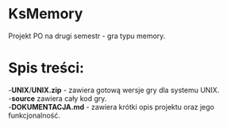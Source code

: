 # KsMemory
Projekt PO na drugi semestr - gra typu memory.

# Spis treści:
-**UNIX**/**UNIX.zip** - zawiera gotową wersje gry dla systemu UNIX.  
-**source** zawiera cały kod gry.  
-**DOKUMENTACJA.md** - zawiera krótki opis projektu oraz jego funkcjonalność.
